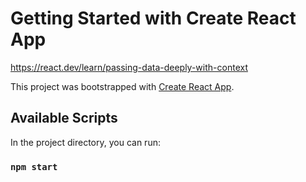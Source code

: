 # Getting Started with Create React App

https://react.dev/learn/passing-data-deeply-with-context

This project was bootstrapped with [Create React App](https://github.com/facebook/create-react-app).

## Available Scripts

In the project directory, you can run:

### `npm start`
